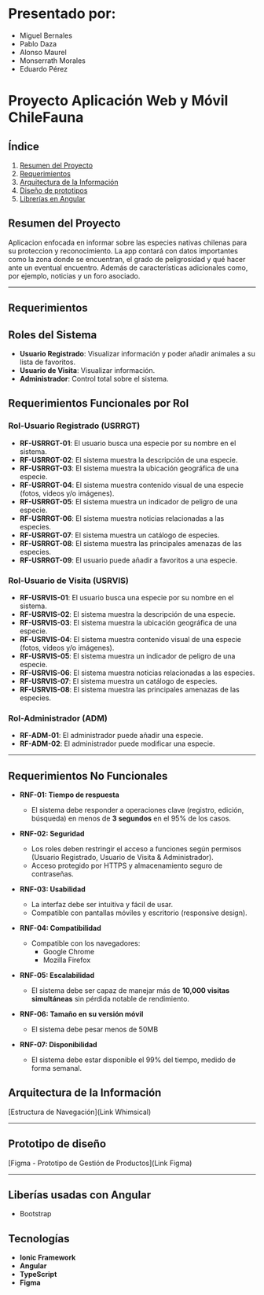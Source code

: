 # Presentado por:
- Miguel Bernales
- Pablo Daza
- Alonso Maurel
- Monserrath Morales
- Eduardo Pérez

# Proyecto Aplicación Web y Móvil ChileFauna 

##  Índice
1. [Resumen del Proyecto](#resumen-del-proyecto)
2. [Requerimientos](#requerimientos)
3. [Arquitectura de la Información](#arquitectura-de-la-información)
3. [Diseño de prototipos](#prototipo-de-diseño)
4. [Librerías en Angular](#liberías-usadas-con-angular)

## Resumen del Proyecto
Aplicacion enfocada en informar sobre las especies nativas chilenas para su proteccion y reconocimiento. La app contará con datos importantes como la zona donde se encuentran, el grado de peligrosidad y qué hacer ante un eventual encuentro. Además de características adicionales como, por ejemplo, noticias y un foro asociado.

---
## Requerimientos

## Roles del Sistema
- **Usuario Registrado**: Visualizar información y poder añadir animales a su lista de favoritos.
- **Usuario de Visita**: Visualizar información.
- **Administrador**: Control total sobre el sistema.


## Requerimientos Funcionales por Rol

### Rol-Usuario Registrado (USRRGT)

- **RF-USRRGT-01**: El usuario busca una especie por su nombre en el sistema.
- **RF-USRRGT-02**: El sistema muestra la descripción de una especie.
- **RF-USRRGT-03**: El sistema muestra la ubicación geográfica de una especie.
- **RF-USRRGT-04**: El sistema muestra contenido visual de una especie (fotos, videos y/o imágenes).
- **RF-USRRGT-05**: El sistema muestra un indicador de peligro de una especie.
- **RF-USRRGT-06**: El sistema muestra noticias relacionadas a las especies.
- **RF-USRRGT-07**: El sistema muestra un catálogo de especies.
- **RF-USRRGT-08**: El sistema muestra las principales amenazas de las especies.
- **RF-USRRGT-09**: El usuario puede añadir a favoritos a una especie.



### Rol-Usuario de Visita (USRVIS)

- **RF-USRVIS-01**: El usuario busca una especie por su nombre en el sistema.
- **RF-USRVIS-02**: El sistema muestra la descripción de una especie.
- **RF-USRVIS-03**: El sistema muestra la ubicación geográfica de una especie.
- **RF-USRVIS-04**: El sistema muestra contenido visual de una especie (fotos, videos y/o imágenes).
- **RF-USRVIS-05**: El sistema muestra un indicador de peligro de una especie.
- **RF-USRVIS-06**: El sistema muestra noticias relacionadas a las especies.
- **RF-USRVIS-07**: El sistema muestra un catálogo de especies.
- **RF-USRVIS-08**: El sistema muestra las principales amenazas de las especies.


### Rol-Administrador (ADM)
- **RF-ADM-01**: El administrador puede añadir una especie.
- **RF-ADM-02**: El administrador puede modificar una especie.

---

## Requerimientos No Funcionales
- **RNF-01: Tiempo de respuesta**
  - El sistema debe responder a operaciones clave (registro, edición, búsqueda) en menos de **3 segundos** en el 95% de los casos.

- **RNF-02: Seguridad**
  - Los roles deben restringir el acceso a funciones según permisos (Usuario Registrado, Usuario de Visita & Administrador).
  - Acceso protegido por HTTPS y almacenamiento seguro de contraseñas.

- **RNF-03: Usabilidad**
  - La interfaz debe ser intuitiva y fácil de usar.
  - Compatible con pantallas móviles y escritorio (responsive design).

- **RNF-04: Compatibilidad**
  - Compatible con los navegadores:
    - Google Chrome
    - Mozilla Firefox

- **RNF-05: Escalabilidad**
  - El sistema debe ser capaz de manejar más de **10,000 visitas simultáneas** sin pérdida notable de rendimiento.

- **RNF-06: Tamaño en su versión móvil**
  - El sistema debe pesar menos de 50MB

- **RNF-07: Disponibilidad**
  - El sistema debe estar disponible el 99% del tiempo, medido de forma semanal.


## Arquitectura de la Información 
[Estructura de Navegación](Link Whimsical)

---

## Prototipo de diseño 
[Figma - Prototipo de Gestión de Productos](Link Figma)

---
## Liberías usadas con Angular
- Bootstrap

## Tecnologías
- **Ionic Framework**
- **Angular**
- **TypeScript**
- **Figma** 